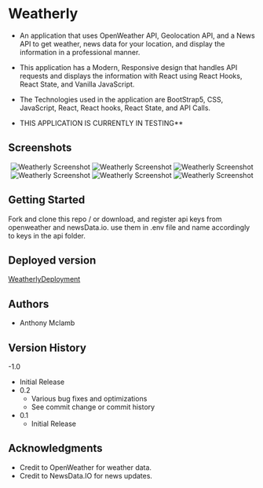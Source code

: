 # Weatherly

- An application that uses OpenWeather API, Geolocation API, and a News API to get weather, news data for your location, and display the information in a professional manner.

- This application has a Modern, Responsive design that handles API requests and displays the information with React using React Hooks, React State, and Vanilla JavaScript.

- The Technologies used in the application are BootStrap5, CSS, JavaScript, React, React hooks, React State, and API Calls.

- THIS APPLICATION IS CURRENTLY IN TESTING\*\*

## Screenshots

<div align="center">
 <img src="public/images/weatherlyHomePage.png" alt="Weatherly Screenshot">
 <img src="public/images/weatherlyNoWeather.png" alt="Weatherly Screenshot">
 <img src="public/images/weatherly8Day.png" alt="Weatherly Screenshot">
 <div float="left">
  <img src="public/images/weatherlyHomePageMobile.png" alt="Weatherly Screenshot">
  <img src="public/images/weatherlyNoWeatherMobile.png" alt="Weatherly Screenshot">
  <img src="public/images/weatherly8DayMobile.png" alt="Weatherly Screenshot">
 </div>
</div>

## Getting Started

Fork and clone this repo / or download, and register api keys from openweather and newsData.io. use them in .env file and name accordingly to keys in the api folder.

## Deployed version

[WeatherlyDeployment](https://obscure-reaches-21818.herokuapp.com/)

## Authors

- Anthony Mclamb

## Version History

-1.0

- Initial Release
- 0.2
  - Various bug fixes and optimizations
  - See commit change or commit history
- 0.1
  - Initial Release

## Acknowledgments

- Credit to OpenWeather for weather data.
- Credit to NewsData.IO for news updates.

